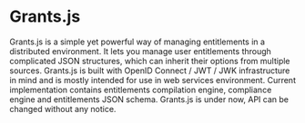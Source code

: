 # Grants.js

Grants.js is a simple yet powerful way of managing entitlements in a distributed environment. It lets you manage user entitlements through complicated JSON structures, which can inherit their options from multiple sources.
Grants.js is built with OpenID Connect / JWT / JWK infrastructure in mind and is mostly intended for use in web services environment.
Current implementation contains entitlements compilation engine, compliance engine and entitlements JSON schema.
Grants.js is under now, API can be changed without any notice.